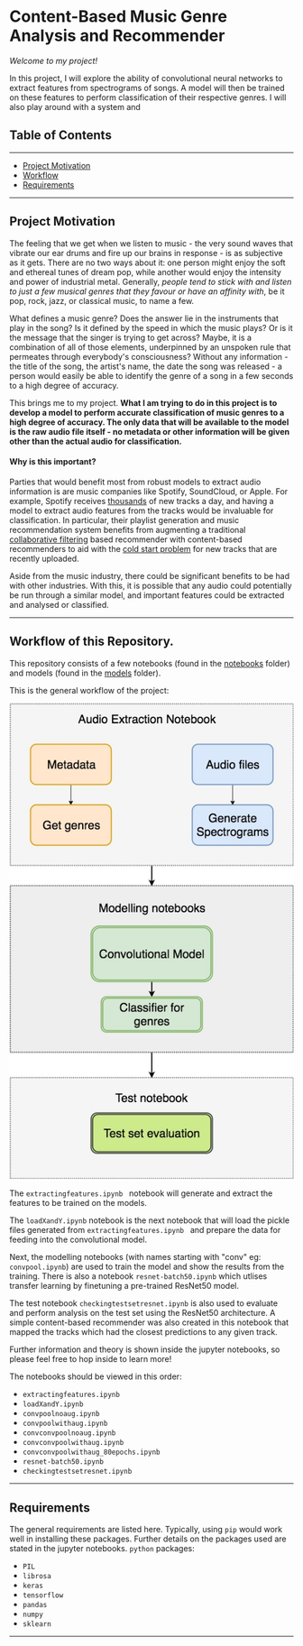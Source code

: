 # Content-Based Music Genre Analysis and Recommender

_Welcome to my project!_

In this project, I will explore the ability of convolutional neural networks to extract features from spectrograms of songs. A model will then be trained on these features to perform classification of their respective genres. I will also play around with a system and 

## Table of Contents
---

- [Project Motivation](#project-motivation)
- [Workflow](#workflow)
- [Requirements](#Requirements)
---

<a id='project-motivation'></a>
## Project Motivation

The feeling that we get when we listen to music - the very sound waves that vibrate our ear drums and fire up our brains in response - is as subjective as it gets. There are no two ways about it: one person might enjoy the soft and ethereal tunes of dream pop, while another would enjoy the intensity and power of industrial metal. Generally, _people tend to stick with and listen to just a few musical genres that they favour or have an affinity with_, be it pop, rock, jazz, or classical music, to name a few. 

What defines a music genre? Does the answer lie in the instruments that play in the song? Is it defined by the speed in which the music plays? Or is it the message that the singer is trying to get across? Maybe, it is a combination of all of those elements, underpinned by an unspoken rule that permeates through everybody's consciousness? Without any information - the title of the song, the artist's name, the date the song was released - a person would easily be able to identify the genre of a song in a few seconds to a high degree of accuracy.

This brings me to my project. __What I am trying to do in this project is to develop a model to perform accurate classification of music genres to a high degree of accuracy. The only data that will be available to the model is the raw audio file itself - no metadata or other information will be given other than the actual audio for classification.__

#### Why is this important?

Parties that would benefit most from robust models to extract audio information is are music companies like Spotify, SoundCloud, or Apple. For example, Spotify receives [thousands](https://expandedramblings.com/index.php/spotify-statistics/) of new tracks a day, and having a model to extract audio features from the tracks would be invaluable for classification. In particular, their playlist generation and music recommendation system benefits from augmenting a traditional [collaborative filtering](https://en.wikipedia.org/wiki/Collaborative_filtering) based recommender with content-based recommenders to aid with the [cold start problem](https://en.wikipedia.org/wiki/Cold_start) for new tracks that are recently uploaded. 

Aside from the music industry, there could be significant benefits to be had with other industries. With this, it is possible that any audio could potentially be run through a similar model, and important features could be extracted and analysed or classified.

---
<a id='workflow'></a>
## Workflow of this Repository.

This repository consists of a few notebooks (found in the [notebooks](/Notebooks) folder) and models (found in the [models](/Models) folder). 

This is the general workflow of the project:

![](/Images/notebookworkflow.jpg)

The ```extractingfeatures.ipynb ``` notebook will generate and extract the features to be trained on the models.

The ``` loadXandY.ipynb ``` notebook is the next notebook that will load the pickle files generated from  ```extractingfeatures.ipynb ``` and prepare the data for feeding into the convolutional model. 

Next, the modelling notebooks (with names starting with "conv"  eg: ```convpool.ipynb```) are used to train the model and show the results from the training. There is also a notebook ```resnet-batch50.ipynb``` which utlises transfer learning by finetuning a pre-trained ResNet50 model.

The test notebook ```checkingtestsetresnet.ipynb``` is also used to evaluate and perform analysis on the test set using the ResNet50 architecture. A simple content-based recommender was also created in this notebook that mapped the tracks which had the closest predictions to any given track.

Further information and theory is shown inside the jupyter notebooks, so please feel free to hop inside to learn more!

The notebooks should be viewed in this order:

* ```extractingfeatures.ipynb```
* ```loadXandY.ipynb```
* ```convpoolnoaug.ipynb```
* ```convpoolwithaug.ipynb```
* ```convconvpoolnoaug.ipynb```
* ```convconvpoolwithaug.ipynb```
* ```convconvpoolwithaug_80epochs.ipynb```
* ```resnet-batch50.ipynb```
* ```checkingtestsetresnet.ipynb```

---

<a id='Requirements'></a>
## Requirements

The general requirements are listed here. Typically, using ```pip``` would work well in installing these packages. Further details on the packages used are stated in the jupyter notebooks.
```python``` packages:
* ```PIL```
* ```librosa```
* ```keras```
* ```tensorflow```
* ```pandas```
* ```numpy```
* ```sklearn```

---











